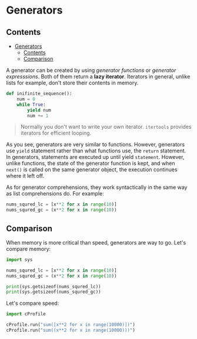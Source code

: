 # Generators

## Contents

- [Generators](#generators)
  - [Contents](#contents)
  - [Comparison](#comparison)

A generator can be created by using *generator functions* or *generator expresssions*. Both of them return a **lazy iterator**. Iterators in general, unlike lists for example, don't store their contents in memory.

```python
def inifinite_sequence():
    num = 0
    while True:
        yield num
        num += 1
```

> Normally you don't want to write your own iterator. `itertools` provides iterators for efficient looping.

As you see, generators are very similar to functions. However, generators use `yield` statement rather than what functions use, the `return` statement. In generators, statements are executed up until yield `statement`. However, unlike functions, the state of the generator function is kept, and when `next()` is called on the same generator object, the execution continues where it left off.

As for generator comprehensions, they work syntactically in the same way as list comprehensions do. For example:

```python
nums_squred_lc = [x**2 for x in range(10)]
nums_squred_gc = (x**2 for x in range(10))
```

## Comparison

When memory is more critical than speed, generators are way to go. Let's compare memory:

```python
import sys

nums_squred_lc = [x**2 for x in range(10)]
nums_squred_gc = (x**2 for x in range(10))

print(sys.getsizeof(nums_squred_lc))
print(sys.getsizeof(nums_squred_gc))
```

Let's compare speed:

```python
import cProfile

cProfile.run("sum([x**2 for x in range(10000)])")
cProfile.run("sum((x**2 for x in range(10000)))")
```